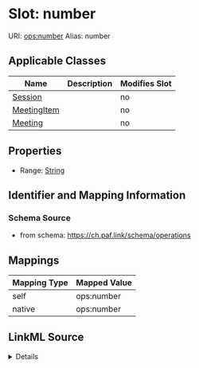

# Slot: number 



URI: [ops:number](https://ch.paf.link/schema/operations/number)
Alias: number

<!-- no inheritance hierarchy -->





## Applicable Classes

| Name | Description | Modifies Slot |
| --- | --- | --- |
| [Session](Session.md) |  |  no  |
| [MeetingItem](MeetingItem.md) |  |  no  |
| [Meeting](Meeting.md) |  |  no  |







## Properties

* Range: [String](String.md)





## Identifier and Mapping Information







### Schema Source


* from schema: https://ch.paf.link/schema/operations




## Mappings

| Mapping Type | Mapped Value |
| ---  | ---  |
| self | ops:number |
| native | ops:number |




## LinkML Source

<details>
```yaml
name: number
from_schema: https://ch.paf.link/schema/operations
rank: 1000
alias: number
domain_of:
- Session
- Meeting
- MeetingItem
range: string

```
</details>